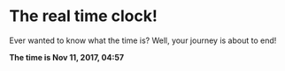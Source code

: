 # The real time clock!

Ever wanted to know what the time is? Well, your journey is about to end!

**The time is Nov 11, 2017, 04:57**